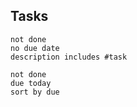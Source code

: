 ## Tasks
```tasks
not done
no due date
description includes #task
```


```tasks
not done
due today
sort by due
```
